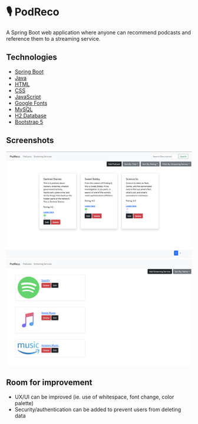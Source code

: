 # 🎙 PodReco
A Spring Boot web application where anyone can recommend podcasts and reference them to a streaming service.

## Technologies
* [Spring Boot](https://docs.spring.io/spring-boot/docs/current/reference/htmlsingle/)
* [Java](https://docs.oracle.com/en/java/)
* [HTML](https://www.w3schools.com/TAgs/default.asp)
* [CSS](https://www.w3schools.com/css/default.asp)
* [JavaScript](https://www.w3schools.com/js/default.asp)
* [Google Fonts](https://fonts.google.com/)
* [MySQL](https://dev.mysql.com/doc/)
* [H2 Database](https://www.h2database.com/html/main.html)
* [Bootstrap 5](https://getbootstrap.com/docs/)

## Screenshots
![](screenshot1.png)
![](screenshot2.png)

## Room for improvement
* UX/UI can be improved (ie. use of whitespace, font change, color palette)
* Security/authentication can be added to prevent users from deleting data
